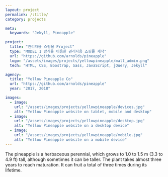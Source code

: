 ```yaml
---
layout: project
permalink: /:title/
category: projects

meta:
  keywords: "Jekyll, Pineapple"

project:
  title: "관리자용 쇼핑몰 Project"
  type: "MODEL 1 방식을 이용한 관리자용 쇼핑몰 제작"
  url: "https://github.com/arnolds/pineapple"
  logo: "/assets/images/projects/yellowpineapple/mall_admin.png"
  tech: "HTML, CSS, Boostrap, Sass, JavaScript, jQuery, Jekyll"

agency:
  title: "Yellow Pineapple Co"
  url: "https://github.com/arnolds/pineapple"
  year: "2017, 2018"

images:
  - image:
    url: "/assets/images/projects/yellowpineapple/devices.jpg"
    alt: "Yellow Pineapple website on tablet, mobile and desktop"
  - image:
    url: "/assets/images/projects/yellowpineapple/desktop.jpg"
    alt: "Yellow Pineapple website on a desktop device"
  - image:
    url: "/assets/images/projects/yellowpineapple/mobile.jpg"
    alt: "Yellow Pineapple website on a mobile device"
---
```

<p>The pineapple is a herbaceous perennial, which grows to 1.0 to 1.5 m (3.3 to 4.9 ft) tall, although sometimes it can be taller. The plant takes almost three years to reach maturation. It can fruit a total of three times during its lifetime.</p>

